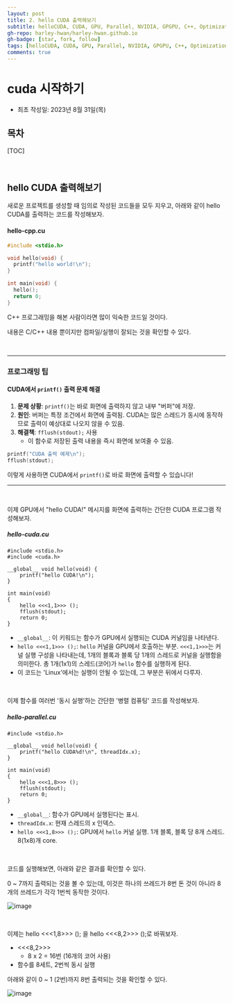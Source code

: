 ```yaml
---
layout: post
title: 2. hello CUDA 출력해보기
subtitle: helloCUDA, CUDA, GPU, Parallel, NVIDIA, GPGPU, C++, Optimization, Threads, Memory, Architecture
gh-repo: harley-hwan/harley-hwan.github.io
gh-badge: [star, fork, follow]
tags: [helloCUDA, CUDA, GPU, Parallel, NVIDIA, GPGPU, C++, Optimization, Threads, Memory, Architecture]
comments: true
---
```


# cuda 시작하기

- 최초 작성일: 2023년 8월 31일(목)

## 목차

[TOC]

<br/>

## hello CUDA 출력해보기

새로운 프로젝트를 생성할 때 임의로 작성된 코드들을 모두 지우고, 아래와 같이 hello CUDA를 출력하는 코드를 작성해보자.

#### hello-cpp.cu

```c
#include <stdio.h>

void hello(void) {
  printf("hello world!\n");
}

int main(void) {
  hello();
  return 0;
}
```

C++ 프로그래밍을 해본 사람이라면 많이 익숙한 코드일 것이다. 

내용은 C/C++ 내용 뿐이지만 컴파일/실행이 잘되는 것을 확인할 수 있다.

<br/>

---

### 프로그래밍 팁

#### CUDA에서 `printf()` 출력 문제 해결

1. **문제 상황**: `printf()`는 바로 화면에 출력하지 않고 내부 "버퍼"에 저장.
2. **원인**: 버퍼는 특정 조건에서 화면에 출력됨. CUDA는 많은 스레드가 동시에 동작하므로 출력이 예상대로 나오지 않을 수 있음.
3. **해결책**: `fflush(stdout);` 사용
   - 이 함수로 저장된 출력 내용을 즉시 화면에 보여줄 수 있음.

```c
printf("CUDA 출력 예제\n");
fflush(stdout);
```

이렇게 사용하면 CUDA에서 `printf()`로 바로 화면에 출력할 수 있습니다!

---

<br/>

이제 GPU에서 "hello CUDA!" 메시지를 화면에 출력하는 간단한 CUDA 프로그램 작성해보자.

##### hello-cuda.cu
```cuda
#include <stdio.h>
#include <cuda.h>

__global__ void hello(void) {
	printf("hello CUDA!\n");
}

int main(void)
{
	hello <<<1,1>>> ();
	fflush(stdout);
	return 0;
}
```

- `__global__`: 이 키워드는 함수가 GPU에서 실행되는 CUDA 커널임을 나타낸다.
- `hello <<<1,1>>> ();`: `hello` 커널을 GPU에서 호출하는 부분. `<<<1,1>>>`는 커널 실행 구성을 나타내는데, 1개의 블록과 블록 당 1개의 스레드로 커널을 실행함을 의미한다. 총 1개(1x1)의 스레드(코어)가 `hello` 함수를 실행하게 된다.
- 이 코드는 'Linux'에서는 실행이 안될 수 있는데, 그 부분은 뒤에서 다루자.

<br/>

이제 함수를 여러번 '동시 실행'하는 간단한 '병렬 컴퓨팅' 코드를 작성해보자.

##### hello-parallel.cu
```cuda
#include <stdio.h>

__global__ void hello(void) {
	printf("hello CUDA%d!\n", threadIdx.x);
}

int main(void)
{
	hello <<<1,8>>> ();
	fflush(stdout);
	return 0;
}
```

- `__global__`: 함수가 GPU에서 실행된다는 표시.
- `threadIdx.x`: 현재 스레드의 x 인덱스. 
- `hello <<<1,8>>> ();`: GPU에서 `hello` 커널 실행. 1개 블록, 블록 당 8개 스레드. 8(1x8)개 core.

<br/>

코드를 실행해보면, 아래와 같은 결과를 확인할 수 있다.

0 ~ 7까지 출력되는 것을 볼 수 있는데, 이것은 하나의 쓰레드가 8번 돈 것이 아니라 8개의 쓰레드가 각각 1번씩 동작한 것이다. 

![image](https://github.com/harley-hwan/harley-hwan.github.io/assets/68185569/d6042ba4-202e-44a6-ac90-96c11762f3f5)

<br/>

이제는 hello <<<1,8>>> (); 을 hello <<<8,2>>> ();로 바꿔보자.

- <<<8,2>>>
  - 8 x 2 = 16번 (16개의 코어 사용)
- 함수를 8세트, 2번씩 동시 실행

아래와 같이 0 ~ 1 (2번)까지 8번 출력되는 것을 확인할 수 있다.

![image](https://github.com/harley-hwan/harley-hwan.github.io/assets/68185569/ca45c6d0-5625-464e-9894-8e77caefe45a)
